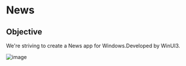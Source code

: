 # News

## Objective

We're striving to create a News app for Windows.Developed by WinUI3.

![image](https://github.com/user-attachments/assets/95f0ebfe-b651-4aea-b1ba-0038f85a0794)
